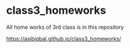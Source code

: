 # class3_homeworks
All home works of 3rd class is in this repository

https://asibiqbal.github.io/class3_homeworks/
